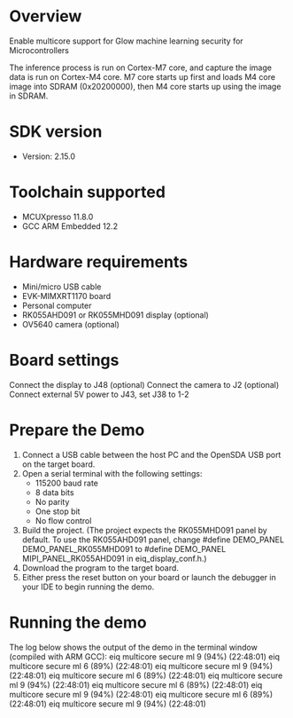 Overview
========
Enable multicore support for Glow machine learning security  for Microcontrollers

The inference process is run on Cortex-M7 core, and  capture the image data  is run
on Cortex-M4 core. M7 core starts up first and loads M4 core image into SDRAM (0x20200000),
then M4 core starts up using the image in SDRAM.


SDK version
===========
- Version: 2.15.0

Toolchain supported
===================
- MCUXpresso  11.8.0
- GCC ARM Embedded  12.2

Hardware requirements
=====================
- Mini/micro USB cable
- EVK-MIMXRT1170 board
- Personal computer
- RK055AHD091 or RK055MHD091 display (optional)
- OV5640 camera (optional)

Board settings
==============
Connect the display to J48 (optional)
Connect the camera to J2 (optional)
Connect external 5V power to J43, set J38 to 1-2

Prepare the Demo
================
1. Connect a USB cable between the host PC and the OpenSDA USB port on the target board. 
2. Open a serial terminal with the following settings:
   - 115200 baud rate
   - 8 data bits
   - No parity
   - One stop bit
   - No flow control
3. Build the project. (The project expects the RK055MHD091 panel by default. To use the RK055AHD091 panel,
    change #define DEMO_PANEL DEMO_PANEL_RK055MHD091 to #define DEMO_PANEL MIPI_PANEL_RK055AHD091
    in eiq_display_conf.h.)
4. Download the program to the target board.
5. Either press the reset button on your board or launch the debugger in your IDE to begin running the demo.

Running the demo
================
The log below shows the output of the demo in the terminal window (compiled with ARM GCC):
eiq multicore secure ml 9 (94%) (22:48:01)
eiq multicore secure ml 6 (89%) (22:48:01)
eiq multicore secure ml 9 (94%) (22:48:01)
eiq multicore secure ml 6 (89%) (22:48:01)
eiq multicore secure ml 9 (94%) (22:48:01)
eiq multicore secure ml 6 (89%) (22:48:01)
eiq multicore secure ml 9 (94%) (22:48:01)
eiq multicore secure ml 6 (89%) (22:48:01)
eiq multicore secure ml 9 (94%) (22:48:01)

